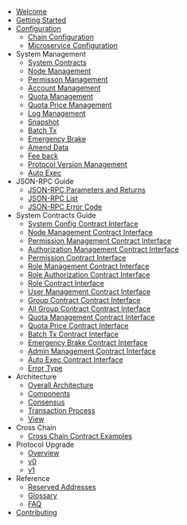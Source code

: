 - [Welcome](index.md)
- [Getting Started](getting_started.md)
- [Configuration](./configuration/config_overview.md)
    - [Chain Configuration](configuration/chain_config.md)
    - [Microservice Configuration](configuration/service_config.md)
- System Management
    - [System Contracts](system_management/contracts.md)
    - [Node Management](system_management/node.md)
    - [Permisson Management](system_management/permission.md)
    - [Account Management](system_management/user.md)
    - [Quota Management ](system_management/quota.md)
    - [Quota Price Management](system_management/price.md)
    - [Log Management](system_management/log.md)
    - [Snapshot](system_management/snapshot.md)
    - [Batch Tx](system_management/batch_tx.md)
    - [Emergency Brake](system_management/emergency_brake.md)
    - [Amend Data](system_management/amend.md)
    - [Fee back](system_management/fee_back.md)
    - [Protocol Version Management](system_management/version.md)
    - [Auto Exec](system_management/auto_exec.md)
- JSON-RPC Guide
    - [JSON-RPC Parameters and Returns](rpc_guide/rpc-types.md)
    - [JSON-RPC List](rpc_guide/rpc.md)
    - [JSON-RPC Error Code](rpc_guide/rpc_error_code.md)
- System Contracts Guide
    - [System Config Contract Interface](contracts_guide/sys.md)
    - [Node Management Contract Interface](contracts_guide/node.md)
    - [Permission Management Contract Interface](contracts_guide/permission_management.md)
    - [Authorization Management Contract Interface](contracts_guide/auth.md)
    - [Permission Contract Interface](contracts_guide/permission.md)
    - [Role Management Contract Interface](contracts_guide/role_management.md)
    - [Role Authorization Contract Interface](contracts_guide/role_auth.md)
    - [Role Contract Interface](contracts_guide/role.md)
    - [User Management Contract Interface](contracts_guide/group_management.md)
    - [Group Contract Contract Interface](contracts_guide/group.md)
    - [All Group Contract Contract Interface](contracts_guide/all_groups.md)
    - [Quota Management Contract Interface](contracts_guide/quota_manager.md)
    - [Quota Price Contract Interface](contracts_guide/quota_price.md)
    - [Batch Tx Contract Interface](contracts_guide/batch.md)
    - [Emergency Brake Contract Interface](contracts_guide/emergency_brake.md)
    - [Admin Management Contract Interface](contracts_guide/admin.md)
    - [Auto Exec Contract Interface](contracts_guide/auto_exec.md)
    - [Error Type](contracts_guide/error.md)
- Architecture
    - [Overall Architecture](architecture/architecture.md)
    - [Components](architecture/components.md)
    - [Consensus](architecture/consensus.md)
    - [Transaction Process](architecture/transaction_process.md)
    - [View](architecture/view.md)
- Cross Chain
    - [Cross Chain Contract Examples](crosschain/crosschain_contract_example.md)
- Protocol Upgrade
    - [Overview](protocol_upgrade/overview.md)
    - [v0](protocol_upgrade/v0.md)
    - [v1](protocol_upgrade/v1.md)
- Reference
    - [Reserved Addresses](reference/addresses.md)
    - [Glossary](reference/glossary.md)
    - [FAQ](reference/faq.md)
- [Contributing](contributing.md)
